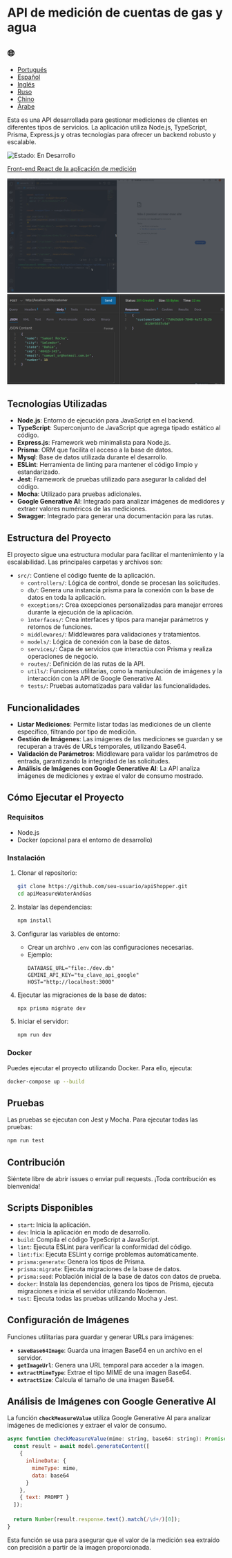 # API de medición de cuentas de gas y agua

<h2>🌐</h2>
<ul>
  <li><a href="https://github.com/SamuelRocha91/apiMeasureWaterAndGas/blob/main/README.md" target="_blank">Portugués</a></li>
  <li><a href="https://github.com/SamuelRocha91/apiMeasureWaterAndGas/blob/main/README_es.md" target="_blank">Español</a></li>
  <li><a href="https://github.com/SamuelRocha91/apiMeasureWaterAndGas/blob/main/README_en.md" target="_blank">Inglés</a></li>
  <li><a href="https://github.com/SamuelRocha91/apiMeasureWaterAndGas/blob/main/README_ru.md" target="_blank">Ruso</a></li>
  <li><a href="https://github.com/SamuelRocha91/apiMeasureWaterAndGas/blob/main/README_ch.md" target="_blank">Chino</a></li>
  <li><a href="https://github.com/SamuelRocha91/apiMeasureWaterAndGas/blob/main/README_ar.md" target="_blank">Árabe</a></li>
</ul>

Esta es una API desarrollada para gestionar mediciones de clientes en diferentes tipos de servicios. La aplicación utiliza Node.js, TypeScript, Prisma, Express.js y otras tecnologías para ofrecer un backend robusto y escalable.

![Estado: En Desarrollo](https://img.shields.io/badge/status-en%20desarrollo-yellow)

<a href="https://github.com/SamuelRocha91/precisionReactApplication" target="_blank">Front-end React de la aplicación de medición</a>


![Ejecutando el backend con docker](./src/gifs/apiMeasure.gif)
![Solicitud post para crear un cliente](./src/images/postCustomer.png)



## Tecnologías Utilizadas

- **Node.js**: Entorno de ejecución para JavaScript en el backend.
- **TypeScript**: Superconjunto de JavaScript que agrega tipado estático al código.
- **Express.js**: Framework web minimalista para Node.js.
- **Prisma**: ORM que facilita el acceso a la base de datos.
- **Mysql**: Base de datos utilizada durante el desarrollo.
- **ESLint**: Herramienta de linting para mantener el código limpio y estandarizado.
- **Jest**: Framework de pruebas utilizado para asegurar la calidad del código.
- **Mocha**: Utilizado para pruebas adicionales.
- **Google Generative AI**: Integrado para analizar imágenes de medidores y extraer valores numéricos de las mediciones.
- **Swagger**: Integrado para generar una documentación para las rutas.

## Estructura del Proyecto

El proyecto sigue una estructura modular para facilitar el mantenimiento y la escalabilidad. Las principales carpetas y archivos son:

- `src/`: Contiene el código fuente de la aplicación.
  - `controllers/`: Lógica de control, donde se procesan las solicitudes.
  - `db/`: Genera una instancia prisma para la conexión con la base de datos en toda la aplicación.
  - `exceptions/`: Crea excepciones personalizadas para manejar errores durante la ejecución de la aplicación.
  - `ìnterfaces/`: Crea interfaces y tipos para manejar parámetros y retornos de funciones.
  - `middlewares/`: Middlewares para validaciones y tratamientos.
  - `models/`: Lógica de conexión con la base de datos.
  - `services/`: Capa de servicios que interactúa con Prisma y realiza operaciones de negocio.
  - `routes/`: Definición de las rutas de la API.
  - `utils/`: Funciones utilitarias, como la manipulación de imágenes y la interacción con la API de Google Generative AI.
  - `tests/`: Pruebas automatizadas para validar las funcionalidades.

## Funcionalidades

- **Listar Mediciones**: Permite listar todas las mediciones de un cliente específico, filtrando por tipo de medición.
- **Gestión de Imágenes**: Las imágenes de las mediciones se guardan y se recuperan a través de URLs temporales, utilizando Base64.
- **Validación de Parámetros**: Middleware para validar los parámetros de entrada, garantizando la integridad de las solicitudes.
- **Análisis de Imágenes con Google Generative AI**: La API analiza imágenes de mediciones y extrae el valor de consumo mostrado.

## Cómo Ejecutar el Proyecto

### Requisitos

- Node.js
- Docker (opcional para el entorno de desarrollo)

### Instalación

1. Clonar el repositorio:
    ```bash
    git clone https://github.com/seu-usuario/apiShopper.git
    cd apiMeasureWaterAndGas
    ```

2. Instalar las dependencias:
    ```bash
    npm install
    ```

3. Configurar las variables de entorno:
    - Crear un archivo `.env` con las configuraciones necesarias.
    - Ejemplo:
      ```env
      DATABASE_URL="file:./dev.db"
      GEMINI_API_KEY="tu_clave_api_google"
      HOST="http://localhost:3000"
      ```

4. Ejecutar las migraciones de la base de datos:
    ```bash
    npx prisma migrate dev
    ```

5. Iniciar el servidor:
    ```bash
    npm run dev
    ```

### Docker

Puedes ejecutar el proyecto utilizando Docker. Para ello, ejecuta:

```bash
docker-compose up --build
```

## Pruebas

Las pruebas se ejecutan con Jest y Mocha. Para ejecutar todas las pruebas:

```bash
npm run test
```

## Contribución

Siéntete libre de abrir issues o enviar pull requests. ¡Toda contribución es bienvenida!

## Scripts Disponibles

- `start`: Inicia la aplicación.
- `dev`: Inicia la aplicación en modo de desarrollo.
- `build`: Compila el código TypeScript a JavaScript.
- `lint`: Ejecuta ESLint para verificar la conformidad del código.
- `lint:fix`: Ejecuta ESLint y corrige problemas automáticamente.
- `prisma:generate`: Genera los tipos de Prisma.
- `prisma:migrate`: Ejecuta migraciones de la base de datos.
- `prisma:seed`: Población inicial de la base de datos con datos de prueba.
- `docker`: Instala las dependencias, genera los tipos de Prisma, ejecuta migraciones e inicia el servidor utilizando Nodemon.
- `test`: Ejecuta todas las pruebas utilizando Mocha y Jest.

## Configuración de Imágenes

Funciones utilitarias para guardar y generar URLs para imágenes:

- **`saveBase64Image`**: Guarda una imagen Base64 en un archivo en el servidor.
- **`getImageUrl`**: Genera una URL temporal para acceder a la imagen.
- **`extractMimeType`**: Extrae el tipo MIME de una imagen Base64.
- **`extractSize`**: Calcula el tamaño de una imagen Base64.

## Análisis de Imágenes con Google Generative AI

La función **`checkMeasureValue`** utiliza Google Generative AI para analizar imágenes de mediciones y extraer el valor de consumo.

```javascript
async function checkMeasureValue(mime: string, base64: string): Promise<number> {
  const result = await model.generateContent([
    {
      inlineData: {
        mimeType: mime,
        data: base64
      }
    },
    { text: PROMPT }
  ]);

  return Number(result.response.text().match(/\d+/)[0]);
}
```

Esta función se usa para asegurar que el valor de la medición sea extraído con precisión a partir de la imagen proporcionada.